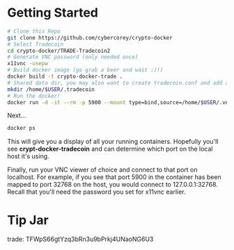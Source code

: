 # Getting Started
```sh
# Clone this Repo
git clone https://github.com/cybercorey/crypto-docker
# Select Tradecoin
cd crypto-docker/TRADE-Tradecoin2
# Generate VNC password (only needed once)
x11vnc -usepw
# Build docker image (go grab a beer and wait :)!)
docker build -t crypto-docker-trade . 
# Shared data dir, you may also want to create tradecoin.conf and add a few nodes
mkdir /home/$USER/.tradecoin
# Run the docker!
docker run -d -it --rm -p 5900 --mount type=bind,source=/home/$USER/.vnc,destination=/root/.vnc --mount type=bind,source=/home/$USER/.tradecoin,destination=/root/.tradecoin crypto-docker-trade
```


Next...
```sh
docker ps
```
This will give you a display of all your running containers.  Hopefully you'll see **crypt-docker-tradecoin** and can determine which port on the local host it's using.

Finally, run your VNC viewer of choice and connect to that port on localhost.  For example, if you see that port 5900 in the container has been mapped to port 32768 on the host, you would connect to 127.0.0.1:32768.  Recall that you'll need the password you set for x11vnc earlier.

# Tip Jar

trade: TFWpS66gtYzq3bRn3u9bPrkj4UNaoNG6U3
